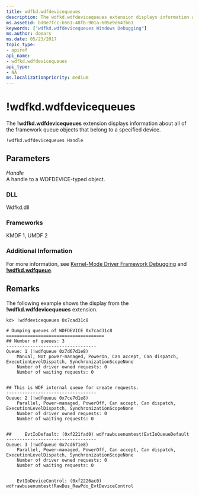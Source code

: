 ```yaml
---
title: wdfkd.wdfdevicequeues
description: The wdfkd.wdfdevicequeues extension displays information about all of the framework queue objects that belong to a specified device.
ms.assetid: bd0e7fcc-b561-48fb-901a-605e9d647b61
keywords: ["wdfkd.wdfdevicequeues Windows Debugging"]
ms.author: domars
ms.date: 05/23/2017
topic_type:
- apiref
api_name:
- wdfkd.wdfdevicequeues
api_type:
- NA
ms.localizationpriority: medium
---
```


# !wdfkd.wdfdevicequeues


The **!wdfkd.wdfdevicequeues** extension displays information about all of the framework queue objects that belong to a specified device.

```dbgcmd
!wdfkd.wdfdevicequeues Handle
```

## <span id="Parameters"></span><span id="parameters"></span><span id="PARAMETERS"></span>Parameters


<span id="_______Handle______"></span><span id="_______handle______"></span><span id="_______HANDLE______"></span> *Handle*   
A handle to a WDFDEVICE-typed object.

### <span id="DLL"></span><span id="dll"></span>DLL

Wdfkd.dll

### <span id="Frameworks"></span><span id="frameworks"></span><span id="FRAMEWORKS"></span>Frameworks

KMDF 1, UMDF 2

### <span id="Additional_Information"></span><span id="additional_information"></span><span id="ADDITIONAL_INFORMATION"></span>Additional Information

For more information, see [Kernel-Mode Driver Framework Debugging](kernel-mode-driver-framework-debugging.md) and [**!wdfkd.wdfqueue**](-wdfkd-wdfqueue.md).

Remarks
-------

The following example shows the display from the **!wdfkd.wdfdevicequeues** extension.

```dbgcmd
kd> !wdfdevicequeues 0x7cad31c8 

# Dumping queues of WDFDEVICE 0x7cad31c8
=====================================
## Number of queues: 3
----------------------------------
Queue: 1 (!wdfqueue 0x7d67d1e8)
    Manual, Not power-managed, PowerOn, Can accept, Can dispatch, ExecutionLevelDispatch, SynchronizationScopeNone
    Number of driver owned requests: 0
    Number of waiting requests: 0


## This is WDF internal queue for create requests.
----------------------------------
Queue: 2 (!wdfqueue 0x7ce7d1e8)
    Parallel, Power-managed, PowerOff, Can accept, Can dispatch, ExecutionLevelDispatch, SynchronizationScopeNone
    Number of driver owned requests: 0
    Number of waiting requests: 0


##     EvtIoDefault: (0xf221fad0) wdfrawbusenumtest!EvtIoQueueDefault
----------------------------------
Queue: 3 (!wdfqueue 0x7cd671e8)
    Parallel, Power-managed, PowerOff, Can accept, Can dispatch, ExecutionLevelDispatch, SynchronizationScopeNone
    Number of driver owned requests: 0
    Number of waiting requests: 0


    EvtIoDeviceControl: (0xf2226ac0) wdfrawbusenumtest!RawBus_RawPdo_EvtDeviceControl
```

 

 






